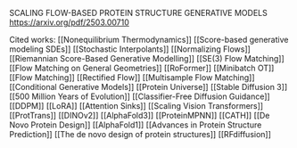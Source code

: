 SCALING FLOW-BASED PROTEIN STRUCTURE GENERATIVE MODELS
https://arxiv.org/pdf/2503.00710

Cited works:
[[Nonequilibrium Thermodynamics]]
[[Score-based generative modeling SDEs]]
[[Stochastic Interpolants]]
[[Normalizing Flows]]
[[Riemannian Score-Based Generative Modelling]]
[[SE(3) Flow Matching]]
[[Flow Matching on General Geometries]]
[[RoFormer]]
[[Minibatch OT]]
[[Flow Matching]]
[[Rectified Flow]]
[[Multisample Flow Matching]]
[[Conditional Generative Models]]
[[Protein Universe]]
[[Stable Diffusion 3]]
[[500 Million Years of Evolution]]
[[Classifier-Free Diffusion Guidance]]
[[DDPM]]
[[LoRA]]
[[Attention Sinks]]
[[Scaling Vision Transformers]]
[[ProtTrans]]
[[DINOv2]]
[[AlphaFold3]]
[[ProteinMPNN]]
[[CATH]]
[[De Novo Protein Design]]
[[AlphaFold1]]
[[Advances in Protein Structure Prediction]]
[[The de novo design of protein structures]]
[[RFdiffusion]]

